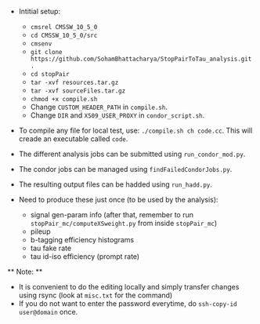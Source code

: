 * Intitial setup:
    * `cmsrel CMSSW_10_5_0`
    * `cd CMSSW_10_5_0/src`
    * `cmsenv`
    * `git clone https://github.com/SohamBhattacharya/StopPairToTau_analysis.git .`
    * `cd stopPair`
    * `tar -xvf resources.tar.gz`
    * `tar -xvf sourceFiles.tar.gz`
    * `chmod +x compile.sh`
    * Change `CUSTOM_HEADER_PATH` in `compile.sh`.
    * Change `DIR` and `X509_USER_PROXY` in `condor_script.sh`.

* To compile any file for local test, use: `./compile.sh ch code.cc`. This will creade an executable called `code`.
* The different analysis jobs can be submitted using `run_condor_mod.py`.
* The condor jobs can be managed using `findFailedCondorJobs.py`.
* The resulting output files can be hadded using `run_hadd.py`.

* Need to produce these just once (to be used by the analysis):
    * signal gen-param info (after that, remember to run `stopPair_mc/computeXSweight.py` from inside `stopPair_mc`)
    * pileup
    * b-tagging efficiency histograms
    * tau fake rate
    * tau id-iso efficiency (prompt rate)


** Note: **
* It is convenient to do the editing locally and simply transfer changes using rsync (look at `misc.txt` for the command)
* If you do not want to enter the password everytime, do `ssh-copy-id user@domain` once.
